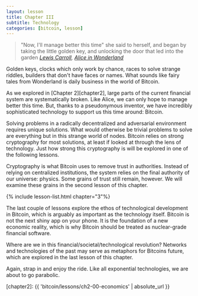 ```yaml
---
layout: lesson
title: Chapter III
subtitle: Technology
categories: [bitcoin, lesson]
---
```


> "Now, I'll manage better this time" she said to herself, and began by taking
> the little golden key, and unlocking the door that led into the garden
> <cite>[Lewis Carroll][carroll], [Alice in Wonderland][alice]</cite>

Golden keys, clocks which only work by chance, races to solve strange riddles,
builders that don't have faces or names. What sounds like fairy tales from
Wonderland is daily business in the world of Bitcoin.

As we explored in [Chapter 2][chapter2], large parts of the current financial
system are systematically broken. Like Alice, we can only hope to manage better
this time. But, thanks to a pseudonymous inventor, we have incredibly
sophisticated technology to support us this time around: Bitcoin.

Solving problems in a radically decentralized and adversarial environment
requires unique solutions. What would otherwise be trivial problems to solve
are everything but in this strange world of nodes. Bitcoin relies on strong
cryptography for most solutions, at least if looked at through the lens of
technology. Just how strong this cryptography is will be explored in one of the
following lessons.

Cryptography is what Bitcoin uses to remove trust in authorities. Instead of
relying on centralized institutions, the system relies on the final authority of
our universe: physics. Some grains of trust still remain, however. We will
examine these grains in the second lesson of this chapter.

{% include lesson-list.html chapter="3"%}

The last couple of lessons explore the ethos of technological development in
Bitcoin, which is arguably as important as the technology itself. Bitcoin is not
the next shiny app on your phone. It is the foundation of a new economic
reality, which is why Bitcoin should be treated as nuclear-grade financial
software.

Where are we in this financial/societal/technological revolution? Networks and
technologies of the past may serve as metaphors for Bitcoins future, which are
explored in the last lesson of this chapter.

Again, strap in and enjoy the ride. Like all exponential technologies, we are
about to go parabolic.

<!-- Internal -->
[chapter2]: {{ 'bitcoin/lessons/ch2-00-economics' | absolute_url }}

<!-- Wikipedia -->
[alice]: https://en.wikipedia.org/wiki/Alice%27s_Adventures_in_Wonderland
[carroll]: https://en.wikipedia.org/wiki/Lewis_Carroll
